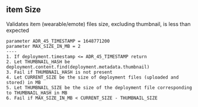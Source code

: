 ## item Size

Validates item (wearable/emote) files size, excluding thumbnail, is less than expected

```
parameter ADR_45_TIMESTAMP = 1648771200
parameter MAX_SIZE_IN_MB = 2
----
1. If deployment.timestamp <= ADR_45_TIMESTAMP return
2. Let THUMBNAIL_HASH be deployment.content.find(deployment.metadata.thumbnail)
3. Fail if THUMBNAIL_HASH is not present
4. Let CURRENT_SIZE be the size of deployment files (uploaded and stored) in MB
5. Let THUMBNAIL_SIZE be the size of the deployment file corresponding to THUMBNAIL_HASH in MB
6. Fail if MAX_SIZE_IN_MB < CURRENT_SIZE - THUMBNAIL_SIZE
```
